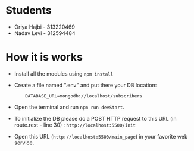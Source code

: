 ﻿# Students

- Oriya Hajbi - 313220469
- Nadav Levi - 312594484

# How it is works

- Install all the modules using `npm install`

- Create a file named ".env" and put there your DB location:

  ```json5
      DATABASE_URL=mongodb://localhost/subscribers
  ```

- Open the terminal and run `npm run devStart`.

- To initialize the DB please do a POST HTTP request to this URL (in route.rest - line 30) :
  `http://localhost:5500/init`

- Open this URL (`http://localhost:5500/main_page`) in your favorite web service.
